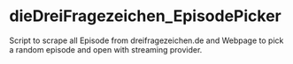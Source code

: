 # dieDreiFragezeichen_EpisodePicker
Script to scrape all Episode from dreifragezeichen.de and Webpage to pick a random episode and open with streaming provider.
